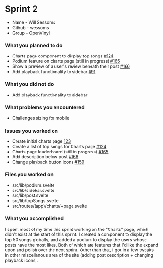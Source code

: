 # Sprint 2

- Name - Will Sessoms
- Github - wessoms
- Group - OpenVinyl

### What you planned to do
- Charts page component to display top songs [#124](https://github.com/utk-cs340-fall24/OpenVinyl/issues/124)
- Podium feature on charts page (still in progress) [#165](https://github.com/utk-cs340-fall24/OpenVinyl/issues/165)
- Show a preview of a user's review beneath their post [#166](https://github.com/utk-cs340-fall24/OpenVinyl/issues/166)
- Add playback functionality to sidebar [#91](https://github.com/utk-cs340-fall24/OpenVinyl/issues/91)

### What you did not do
- Add playback functionality to sidebar

### What problems you encountered
- Challenges sizing for mobile

### Issues you worked on
- Create initial charts page [123](https://github.com/utk-cs340-fall24/OpenVinyl/issues/123)
- Create a list of top songs for Charts page [#124](https://github.com/utk-cs340-fall24/OpenVinyl/issues/124)
- Charts page leaderboard (still in progress) [#165](https://github.com/utk-cs340-fall24/OpenVinyl/issues/165)
- Add description below post [#166](https://github.com/utk-cs340-fall24/OpenVinyl/issues/166)
- Change playback button icons [#159](https://github.com/utk-cs340-fall24/OpenVinyl/issues/159)

### Files you worked on
- src/lib/podium.svelte
- src/lib/sidebar.svelte
- src/lib/post.svelte
- src/lib/topSongs.svelte
- src/routes/(app)/charts/+page.svelte

### What you accomplished
I spent most of my time this sprint working on the "Charts" page, which didn't exist at the start of this sprint. I created a component to display the top 50 songs globally, and added a podium to display the users whose posts have the most likes. Both of which are features that I'd like the expand upon and polish over the next sprint. Other than that, I got in a few tweaks in other miscellanous area of the site (adding post description + changing playback icons).